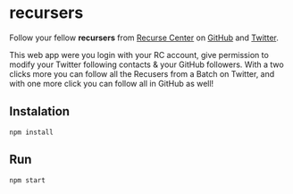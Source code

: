 # recursers
Follow your fellow **recursers** from [Recurse Center][1] on [GitHub][2] and [Twitter][3]. 

This web app were you login with your RC account, give permission to modify your Twitter following contacts & your GitHub followers. With a two clicks more you can follow all the Recusers from a Batch on Twitter, and with one more click you can follow all in GitHub as well!

## Instalation
`npm install`

## Run
`npm start`

[1]: https://www.recurse.com
[2]: https://github.com
[3]: https://twitter.com